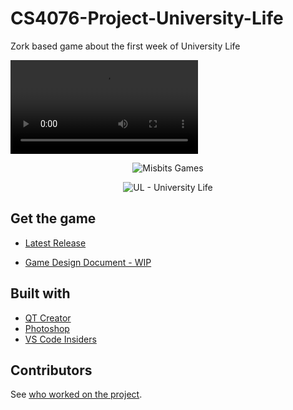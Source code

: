 # CS4076-Project-University-Life
Zork based game about the first week of University Life

![](https://github.com/TomC17/CS4076-Project-University-Life/blob/main/github%20files/github%20demo.mp4)

<p align="center">
  <img src="https://github.com/TomC17/CS4076-Project-University-Life/blob/main/resources/images/Misbits%20Games%20logo%201.png" alt="Misbits Games"/>
</p>

<p align="center">
  <img src="https://github.com/TomC17/CS4076-Project-University-Life/blob/main/resources/images/University%20Life%20logo%201.png" alt="UL - University Life"/>
</p>

## Get the game
- [Latest Release](https://github.com/TomC17/CS4076-Project-University-Life/releases/latest)

- [Game Design Document - WIP](https://docs.google.com/document/d/1k5iGqbBDBJeoLZsss46p7gMZREndBEyazYB0fdtogC8)


## Built with
- [QT Creator](https://www.qt.io/offline-installers)
- [Photoshop](https://www.adobe.com/ie/products/photoshop.html)
- [VS Code Insiders](https://code.visualstudio.com/insiders)

## Contributors

See [who worked on the project](https://github.com/TomC17/CS4076-Project-University-Life/graphs/contributors).
